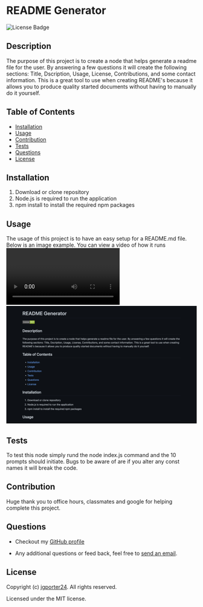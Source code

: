 
   # README Generator

   ![License Badge](https://img.shields.io/github/license/jgporter24/readme_generator)
    
   ## Description
    
  The purpose of this project is to create a node that helps generate a readme file for the user. By answering a few questions it will create the following sections: Title, Dscription, Usage, License, Contributions, and some contact information. This is a great tool to use when creating README's because it allows you to produce quality started documents without having to manually do it yourself.

  ## Table of Contents
   * [Installation](#installation)
   * [Usage](#usage)
   * [Contribution](#contribution)
   * [Tests](#tests)
   * [Questions](#questions)
   * [License](#license)
    
  ## Installation
1. Download or clone repository
2. Node.js is required to run the application
3. npm install to install the required npm packages

  ## Usage
The usage of this project is to have an easy setup for a README.md file. Below is an image example. You can view a video of how it runs ![here](https://github.com/jgporter24/readme_generator/raw/main/assets/Readme_generator.webm)
![readme](assets/readme_img.png)

  ## Tests
   To test this node simply rund the node index.js command and the 10 prompts should initiate. Bugs to be aware of are if you alter any const names it will break the code.

  ## Contribution
   Huge thank you to office hours, classmates and google for helping complete this project.

  ## Questions
   * Checkout my [GitHub profile](https://github.com/jgporter24)
    
   * Any additional questions or feed back, feel free to [send an email](mailto:jess.g.porter@gmail.com). 
    
  ## License
   Copyright (c) [jgporter24](https://github.com/jgporter24). All rights reserved.
    
   Licensed under the MIT license.
    
  
